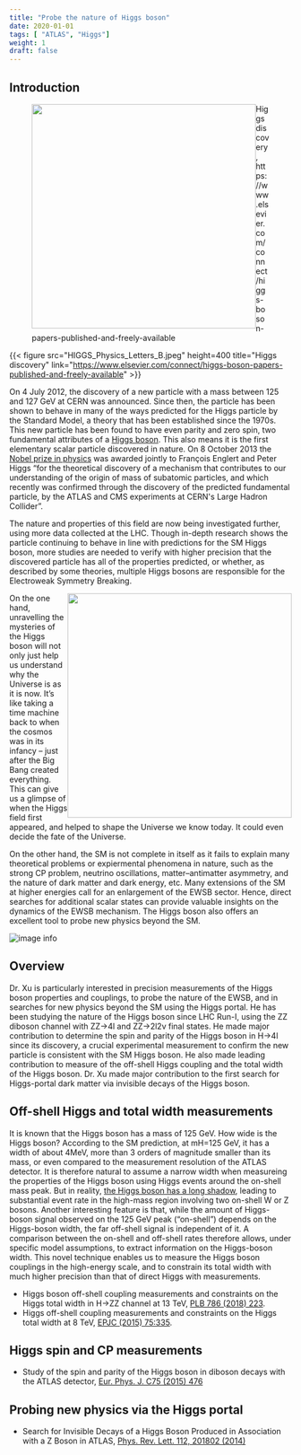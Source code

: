 ```yaml
---
title: "Probe the nature of Higgs boson"
date: 2020-01-01
tags: [ "ATLAS", "Higgs"]
weight: 1
draft: false
---
```


## Introduction

<figure>
<img style="float: left;" height=400; src="HIGGS_Physics_Letters_B.jpeg" />
<figcaption>Higgs discovery, https://www.elsevier.com/connect/higgs-boson-papers-published-and-freely-available</figcaption>
</figure>

{{< figure src="HIGGS_Physics_Letters_B.jpeg" height=400 title="Higgs discovery" link="https://www.elsevier.com/connect/higgs-boson-papers-published-and-freely-available" >}}


On 4 July 2012, the discovery of a new particle with a mass between 125 and 127 GeV at CERN was announced. Since then, the particle has been shown to behave in many of the ways predicted for the Higgs particle by the Standard Model, a theory that has been established since the 1970s. This new particle has been found to have even parity and zero spin, two fundamental attributes of a [Higgs boson](https://home.cern/science/physics/higgs-boson). This also means it is the first elementary scalar particle discovered in nature. On 8 October 2013 the [Nobel prize in physics](http://www.nobelprize.org/nobel_prizes/physics/laureates/2013/) was awarded jointly to François Englert and Peter Higgs “for the theoretical discovery of a mechanism that contributes to our understanding of the origin of mass of subatomic particles, and which recently was confirmed through the discovery of the predicted fundamental particle, by the ATLAS and CMS experiments at CERN's Large Hadron Collider”.


<!--
<img style="float: right;" height=100; src="HIGGS_Physics_Letters_B.jpeg">
-->

<!--
<div>
    <img src="HIGGS_Physics_Letters_B.jpeg" alt="Higgs" style="float:left; height:200">
    <img src="Higgs_Science.gif" alt="Higgs" style="float:right; height:200">
</div>
-->

<!--
![image info](HIGGS_Physics_Letters_B.jpeg)
![image info](Higgs_Science.gif)
-->


The nature and properties of this field are now being investigated further, using more data collected at the LHC. Though in-depth research shows the particle continuing to behave in line with predictions for the SM Higgs boson, more studies are needed to verify with higher precision that the discovered particle has all of the properties predicted, or whether, as described by some theories, multiple Higgs bosons are responsible for the Electroweak Symmetry Breaking. 

<img style="float: right;" height=400; src="Higgs_Science.gif">

On the one hand, unravelling the mysteries of the Higgs boson will not only just help us understand why the Universe is as it is now. It’s like taking a time machine back to when the cosmos was in its infancy – just after the Big Bang created everything. This can give us a glimpse of when the Higgs field first appeared, and helped to shape the Universe we know today. It could even decide the fate of the Universe.

On the other hand, the SM is not complete in itself as it fails to explain many theoretical problems or expiermental phenomena in nature, such as the strong CP problem, neutrino oscillations, matter–antimatter asymmetry, and the nature of dark matter and dark energy, etc. Many extensions of the SM at higher energies call for an enlargement of the EWSB sector. Hence, direct searches for additional scalar states can provide valuable insights on the dynamics of the EWSB mechanism. The Higgs boson also offers an excellent tool to probe new physics beyond the SM.


<!---
<img style="float: right;" src="figures/Higgs_SFTC.jpeg">
-->
![image info](Higgs_SFTC.jpeg)

## Overview
Dr. Xu is particularly interested in precision measurements of the Higgs boson properties and couplings, to probe the nature of the EWSB, and in searches for new physics beyond the SM using the Higgs portal.
He has been studying the nature of the Higgs boson since LHC Run-I, using the ZZ diboson channel with ZZ->4l and ZZ->2l2v final states. He made major contribution to determine the spin and parity of the Higgs boson in H->4l since its discovery, a crucial experimental measurement to confirm the new particle is consistent with the SM Higgs boson. He also made leading contribution to measure of the off-shell Higgs coupling and the total width of the Higgs boson. Dr. Xu made major contribution to the first search for Higgs-portal dark matter via invisible decays of the Higgs boson. 

## Off-shell Higgs and total width measurements
It is known that the Higgs boson has a mass of 125 GeV. How wide is the Higgs boson? According to the SM prediction, at mH=125 GeV, it has a width of about 4MeV, more than 3 orders of magnitude smaller than its mass, or even compared to the measurement resolution of the ATLAS detector.
It is therefore natural to assume a narrow width when measureing the properties of the Higgs boson using Higgs events around the on-shell mass peak.
But in reality, [the Higgs boson has a long shadow](https://atlas.cern/updates/briefing/higgs-boson-s-shadow), leading to substantial event rate in the high-mass region involving two on-shell W or Z bosons.
Another interesting feature is that, while the amount of Higgs-boson signal observed on the 125 GeV peak (“on-shell”) depends on the Higgs-boson width, the far off-shell signal is independent of it. A comparison between the on-shell and off-shell rates therefore allows, under specific model assumptions, to extract information on the Higgs-boson width. This novel technique enables us to measure the Higgs boson couplings in the high-energy scale, and to constrain its total width with much higher precision than that of direct Higgs with measurements.

* Higgs boson off-shell coupling measurements and constraints on the Higgs total width in H->ZZ channel at 13 TeV, [PLB 786 (2018) 223](https://doi.org/10.1016/j.physletb.2018.09.048).
* Higgs off-shell coupling measurements and constraints on the Higgs total width at 8 TeV, [EPJC (2015) 75:335](https://doi.org/10.1140/epjc/s10052-015-3542-2).

## Higgs spin and CP measurements

* Study of the spin and parity of the Higgs boson in diboson decays with the ATLAS detector, [Eur. Phys. J. C75 (2015) 476](https://doi.org/10.1140/epjc/s10052-015-3685-1)

## Probing new physics via the Higgs portal

* Search for Invisible Decays of a Higgs Boson Produced in Association with a Z Boson in ATLAS, [Phys. Rev. Lett. 112, 201802 (2014)](https://doi.org/10.1103/PhysRevLett.112.201802)
